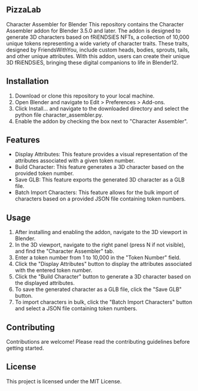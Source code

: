 PizzaLab
--------
Character Assembler for Blender
This repository contains the Character Assembler addon for Blender 3.5.0 and later. The addon is designed to generate 3D characters based on fRiENDSiES NFTs, a collection of 10,000 unique tokens representing a wide variety of character traits. These traits, designed by FriendsWithYou, include custom heads, bodies, sprouts, tails, and other unique attributes. With this addon, users can create their unique 3D fRiENDSiES, bringing these digital companions to life in Blender​1​​2​.

Installation
--------------
1. Download or clone this repository to your local machine.
2. Open Blender and navigate to Edit > Preferences > Add-ons.
3. Click Install... and navigate to the downloaded directory and select the python file character_assembler.py.
4. Enable the addon by checking the box next to "Character Assembler".

Features
----------
- Display Attributes: This feature provides a visual representation of the attributes associated with a given token number.
- Build Character: This feature generates a 3D character based on the provided token number.
- Save GLB: This feature exports the generated 3D character as a GLB file.
- Batch Import Characters: This feature allows for the bulk import of characters based on a provided JSON file containing token numbers.

Usage
-------
1. After installing and enabling the addon, navigate to the 3D viewport in Blender.
2. In the 3D viewport, navigate to the right panel (press N if not visible), and find the "Character Assembler" tab.
3. Enter a token number from 1 to 10,000 in the "Token Number" field.
4. Click the "Display Attributes" button to display the attributes associated with the entered token number.
5. Click the "Build Character" button to generate a 3D character based on the displayed attributes.
6. To save the generated character as a GLB file, click the "Save GLB" button.
7. To import characters in bulk, click the "Batch Import Characters" button and select a JSON file containing token numbers.

Contributing
--------------
Contributions are welcome! Please read the contributing guidelines before getting started.

License
--------
This project is licensed under the MIT License.
